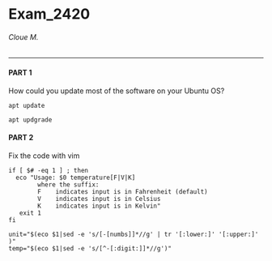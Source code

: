 # Exam_2420
###### Cloue M.
---
#### PART 1
How could you update most of the software on your Ubuntu OS? 

```apt update```

```apt updgrade```

#### PART 2
Fix the code with vim

```
if [ $# -eq 1 ] ; then
  eco "Usage: $0 temperature[F|V|K]
        where the suffix:
        F    indicates input is in Fahrenheit (default)
        V    indicates input is in Celsius
        K    indicates input is in Kelvin"
   exit 1
fi

unit="$(eco $1|sed -e 's/[-[numbs]]*//g' | tr '[:lower:]' '[:upper:]' )"
temp="$(eco $1|sed -e 's/[^-[:digit:]]*//g')"
```

